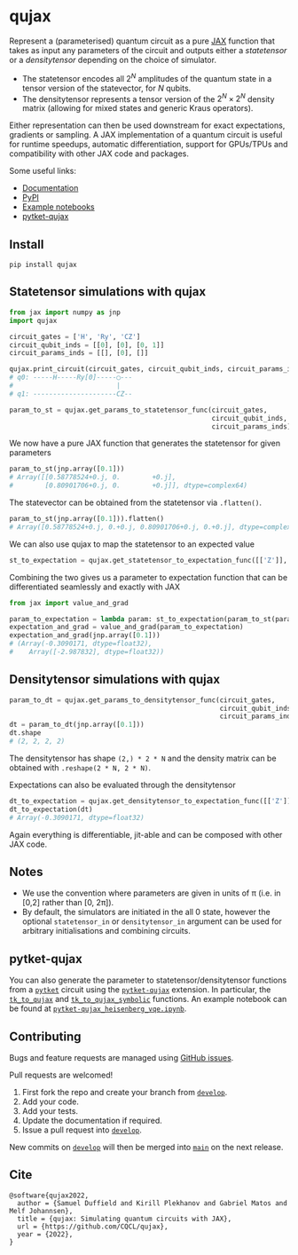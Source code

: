 # qujax

Represent a (parameterised) quantum circuit as a pure [JAX](https://github.com/google/jax) function that
takes as input any parameters of the circuit and outputs either a _statetensor_ or a _densitytensor_ depending on
the choice of simulator.
- The statetensor encodes all $2^N$ amplitudes of the quantum state in a tensor version
of the statevector, for $N$ qubits.
- The densitytensor represents a tensor version of the
$2^N \times 2^N$ density matrix (allowing for mixed states and generic Kraus operators).

Either representation can then be used downstream for exact expectations, gradients or sampling. A JAX implementation
of a quantum circuit is useful for runtime speedups, automatic differentiation, support for GPUs/TPUs and compatibility
with other JAX code and packages.

Some useful links:
- [Documentation](https://cqcl.github.io/qujax/api/)
- [PyPI](https://pypi.org/project/qujax/)
- [Example notebooks](https://github.com/CQCL/qujax/tree/main/examples)
- [pytket-qujax](https://github.com/CQCL/pytket-qujax)


## Install
```
pip install qujax
```

## Statetensor simulations with qujax
```python
from jax import numpy as jnp
import qujax

circuit_gates = ['H', 'Ry', 'CZ']
circuit_qubit_inds = [[0], [0], [0, 1]]
circuit_params_inds = [[], [0], []]

qujax.print_circuit(circuit_gates, circuit_qubit_inds, circuit_params_inds);
# q0: -----H-----Ry[0]-----◯---
#                          |   
# q1: ---------------------CZ--
```

```python
param_to_st = qujax.get_params_to_statetensor_func(circuit_gates,
                                                   circuit_qubit_inds,
                                                   circuit_params_inds)
```

We now have a pure JAX function that generates the statetensor for given parameters
```python
param_to_st(jnp.array([0.1]))
# Array([[0.58778524+0.j, 0.        +0.j],
#        [0.80901706+0.j, 0.        +0.j]], dtype=complex64)
```

The statevector can be obtained from the statetensor via ```.flatten()```.
```python
param_to_st(jnp.array([0.1])).flatten()
# Array([0.58778524+0.j, 0.+0.j, 0.80901706+0.j, 0.+0.j], dtype=complex64)
```

We can also use qujax to map the statetensor to an expected value
```python
st_to_expectation = qujax.get_statetensor_to_expectation_func([['Z']], [[0]], [1.])
```

Combining the two gives us a parameter to expectation function that can be differentiated seamlessly and exactly with JAX
```python
from jax import value_and_grad

param_to_expectation = lambda param: st_to_expectation(param_to_st(param))
expectation_and_grad = value_and_grad(param_to_expectation)
expectation_and_grad(jnp.array([0.1]))
# (Array(-0.3090171, dtype=float32),
#    Array([-2.987832], dtype=float32))
```

## Densitytensor simulations with qujax
```python
param_to_dt = qujax.get_params_to_densitytensor_func(circuit_gates,
                                                     circuit_qubit_inds,
                                                     circuit_params_inds)
dt = param_to_dt(jnp.array([0.1]))
dt.shape
# (2, 2, 2, 2)
```
The densitytensor has shape ```(2,) * 2 * N``` and the density matrix can be obtained
with ```.reshape(2 * N, 2 * N)```.

Expectations can also be evaluated through the densitytensor

```python
dt_to_expectation = qujax.get_densitytensor_to_expectation_func([['Z']], [[0]], [1.])
dt_to_expectation(dt)
# Array(-0.3090171, dtype=float32)
```
Again everything is differentiable, jit-able and can be composed with other JAX code.



## Notes
+ We use the convention where parameters are given in units of π (i.e. in [0,2] rather than [0, 2π]).
+ By default, the simulators are initiated in the all 0 state, however the optional ```statetensor_in```
or ```densitytensor_in``` argument can be used for arbitrary initialisations and combining circuits.


## pytket-qujax
You can also generate the parameter to statetensor/densitytensor functions from
a [`pytket`](https://cqcl.github.io/tket/pytket/api/) circuit using the
[`pytket-qujax`](https://github.com/CQCL/pytket-qujax) extension. In particular, the
[`tk_to_qujax`](https://cqcl.github.io/pytket-qujax/api/api.html#pytket.extensions.qujax.qujax_convert.tk_to_qujax) and
[`tk_to_qujax_symbolic`](https://cqcl.github.io/pytket-qujax/api/api.html#pytket.extensions.qujax.qujax_convert.tk_to_qujax_symbolic)
functions.
An example notebook can be found at [`pytket-qujax_heisenberg_vqe.ipynb`](https://github.com/CQCL/pytket/blob/main/examples/pytket-qujax_heisenberg_vqe.ipynb).


## Contributing
Bugs and feature requests are managed using [GitHub issues](https://github.com/CQCL/qujax/issues).

Pull requests are welcomed!
1. First fork the repo and create your branch from [`develop`](https://github.com/CQCL/qujax/tree/develop).
2. Add your code.
3. Add your tests.
4. Update the documentation if required.
5. Issue a pull request into [`develop`](https://github.com/CQCL/qujax/tree/develop).

New commits on [`develop`](https://github.com/CQCL/qujax/tree/develop) will then be merged into
[`main`](https://github.com/CQCL/qujax/tree/main) on the next release.


## Cite
```
@software{qujax2022,
  author = {Samuel Duffield and Kirill Plekhanov and Gabriel Matos and Melf Johannsen},
  title = {qujax: Simulating quantum circuits with JAX},
  url = {https://github.com/CQCL/qujax},
  year = {2022},
}
```
